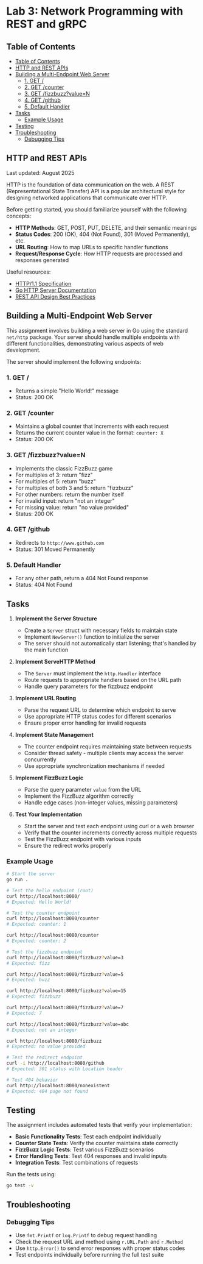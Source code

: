 # Lab 3: Network Programming with REST and gRPC

## Table of Contents

- [Table of Contents](#table-of-contents)
- [HTTP and REST APIs](#http-and-rest-apis)
- [Building a Multi-Endpoint Web Server](#building-a-multi-endpoint-web-server)
  - [1. GET /](#1-get-)
  - [2. GET /counter](#2-get-counter)
  - [3. GET /fizzbuzz?value=N](#3-get-fizzbuzzvaluen)
  - [4. GET /github](#4-get-github)
  - [5. Default Handler](#5-default-handler)
- [Tasks](#tasks)
  - [Example Usage](#example-usage)
- [Testing](#testing)
- [Troubleshooting](#troubleshooting)
  - [Debugging Tips](#debugging-tips)

## HTTP and REST APIs

Last updated: August 2025

HTTP is the foundation of data communication on the web.
A REST (Representational State Transfer) API is a popular architectural style for designing networked applications that communicate over HTTP.

Before getting started, you should familiarize yourself with the following concepts:

- **HTTP Methods**: GET, POST, PUT, DELETE, and their semantic meanings
- **Status Codes**: 200 (OK), 404 (Not Found), 301 (Moved Permanently), etc.
- **URL Routing**: How to map URLs to specific handler functions
- **Request/Response Cycle**: How HTTP requests are processed and responses generated

Useful resources:

- [HTTP/1.1 Specification](https://tools.ietf.org/html/rfc7231)
- [Go HTTP Server Documentation](https://pkg.go.dev/net/http)
- [REST API Design Best Practices](https://restfulapi.net/)

## Building a Multi-Endpoint Web Server

This assignment involves building a web server in Go using the standard `net/http` package.
Your server should handle multiple endpoints with different functionalities, demonstrating various aspects of web development.

The server should implement the following endpoints:

### 1. GET /

- Returns a simple "Hello World!" message
- Status: 200 OK

### 2. GET /counter

- Maintains a global counter that increments with each request
- Returns the current counter value in the format: `counter: X`
- Status: 200 OK

### 3. GET /fizzbuzz?value=N

- Implements the classic FizzBuzz game
- For multiples of 3: return "fizz"
- For multiples of 5: return "buzz"
- For multiples of both 3 and 5: return "fizzbuzz"
- For other numbers: return the number itself
- For invalid input: return "not an integer"
- For missing value: return "no value provided"
- Status: 200 OK

### 4. GET /github

- Redirects to `http://www.github.com`
- Status: 301 Moved Permanently

### 5. Default Handler

- For any other path, return a 404 Not Found response
- Status: 404 Not Found

## Tasks

1. **Implement the Server Structure**

   - Create a `Server` struct with necessary fields to maintain state
   - Implement `NewServer()` function to initialize the server
   - The server should not automatically start listening; that's handled by the main function

2. **Implement ServeHTTP Method**

   - The `Server` must implement the `http.Handler` interface
   - Route requests to appropriate handlers based on the URL path
   - Handle query parameters for the fizzbuzz endpoint

3. **Implement URL Routing**

   - Parse the request URL to determine which endpoint to serve
   - Use appropriate HTTP status codes for different scenarios
   - Ensure proper error handling for invalid requests

4. **Implement State Management**

   - The counter endpoint requires maintaining state between requests
   - Consider thread safety - multiple clients may access the server concurrently
   - Use appropriate synchronization mechanisms if needed

5. **Implement FizzBuzz Logic**

   - Parse the query parameter `value` from the URL
   - Implement the FizzBuzz algorithm correctly
   - Handle edge cases (non-integer values, missing parameters)

6. **Test Your Implementation**

   - Start the server and test each endpoint using curl or a web browser
   - Verify that the counter increments correctly across multiple requests
   - Test the FizzBuzz endpoint with various inputs
   - Ensure the redirect works properly

### Example Usage

```bash
# Start the server
go run .

# Test the hello endpoint (root)
curl http://localhost:8080/
# Expected: Hello World!

# Test the counter endpoint
curl http://localhost:8080/counter
# Expected: counter: 1

curl http://localhost:8080/counter
# Expected: counter: 2

# Test the fizzbuzz endpoint
curl http://localhost:8080/fizzbuzz?value=3
# Expected: fizz

curl http://localhost:8080/fizzbuzz?value=5
# Expected: buzz

curl http://localhost:8080/fizzbuzz?value=15
# Expected: fizzbuzz

curl http://localhost:8080/fizzbuzz?value=7
# Expected: 7

curl http://localhost:8080/fizzbuzz?value=abc
# Expected: not an integer

curl http://localhost:8080/fizzbuzz
# Expected: no value provided

# Test the redirect endpoint
curl -i http://localhost:8080/github
# Expected: 301 status with Location header

# Test 404 behavior
curl http://localhost:8080/nonexistent
# Expected: 404 page not found
```

## Testing

The assignment includes automated tests that verify your implementation:

- **Basic Functionality Tests**: Test each endpoint individually
- **Counter State Tests**: Verify the counter maintains state correctly
- **FizzBuzz Logic Tests**: Test various FizzBuzz scenarios
- **Error Handling Tests**: Test 404 responses and invalid inputs
- **Integration Tests**: Test combinations of requests

Run the tests using:

```bash
go test -v
```

## Troubleshooting

### Debugging Tips

- Use `fmt.Printf` or `log.Printf` to debug request handling
- Check the request URL and method using `r.URL.Path` and `r.Method`
- Use `http.Error()` to send error responses with proper status codes
- Test endpoints individually before running the full test suite
